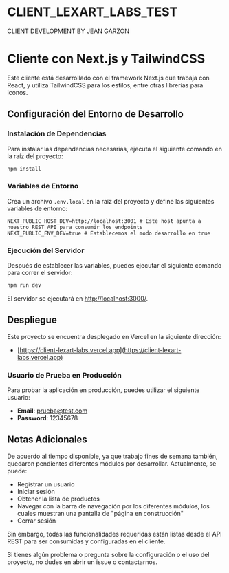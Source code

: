 # CLIENT_LEXART_LABS_TEST

CLIENT DEVELOPMENT BY JEAN GARZON


# Cliente con Next.js y TailwindCSS

Este cliente está desarrollado con el framework Next.js que trabaja con React, y utiliza TailwindCSS para los estilos, entre otras librerías para iconos.

## Configuración del Entorno de Desarrollo

### Instalación de Dependencias

Para instalar las dependencias necesarias, ejecuta el siguiente comando en la raíz del proyecto:

```bash
npm install
```

### Variables de Entorno

Crea un archivo `.env.local` en la raíz del proyecto y define las siguientes variables de entorno:

```env
NEXT_PUBLIC_HOST_DEV=http://localhost:3001 # Este host apunta a nuestro REST API para consumir los endpoints
NEXT_PUBLIC_ENV_DEV=true # Establecemos el modo desarrollo en true
```

### Ejecución del Servidor

Después de establecer las variables, puedes ejecutar el siguiente comando para correr el servidor:

```bash
npm run dev
```

El servidor se ejecutará en [http://localhost:3000/](http://localhost:3000/).

## Despliegue

Este proyecto se encuentra desplegado en Vercel en la siguiente dirección:

- [https://client-lexart-labs.vercel.app](https://client-lexart-labs.vercel.app)

### Usuario de Prueba en Producción

Para probar la aplicación en producción, puedes utilizar el siguiente usuario:

- **Email**: prueba@test.com
- **Password**: 12345678

## Notas Adicionales

De acuerdo al tiempo disponible, ya que trabajo fines de semana también, quedaron pendientes diferentes módulos por desarrollar. Actualmente, se puede:

- Registrar un usuario
- Iniciar sesión
- Obtener la lista de productos
- Navegar con la barra de navegación por los diferentes módulos, los cuales muestran una pantalla de "página en construcción"
- Cerrar sesión

Sin embargo, todas las funcionalidades requeridas están listas desde el API REST para ser consumidas y configuradas en el cliente.

Si tienes algún problema o pregunta sobre la configuración o el uso del proyecto, no dudes en abrir un issue o contactarnos.

